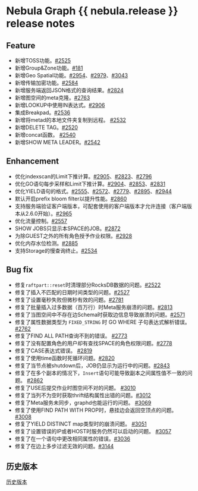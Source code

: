# Nebula Graph {{ nebula.release }} release notes

## Feature

- 新增TOSS功能。[#2525](https://github.com/vesoft-inc/nebula/pull/2525)
- 新增Group&Zone功能。[#181](https://github.com/vesoft-inc/nebula-storage/pull/181)
- 新增Geo Spatial功能。[#2954](https://github.com/vesoft-inc/nebula/pull/2954)、[#2979](https://github.com/vesoft-inc/nebula/pull/2979)、[#3043](https://github.com/vesoft-inc/nebula/pull/3043)
- 新增传输加密功能。[#2584](https://github.com/vesoft-inc/nebula/pull/2584)
- 新增服务端返回JSON格式的查询结果。[#2824](https://github.com/vesoft-inc/nebula/pull/2824)
- 新增图空间的meta克隆。[#2763](https://github.com/vesoft-inc/nebula/pull/2763)
- 新增LOOKUP中使用IN表达式。[#2906](https://github.com/vesoft-inc/nebula/pull/2906)
- 集成Breakpad。[#2536](https://github.com/vesoft-inc/nebula/pull/2536)
- 新增将metad的本地文件夹复制到远程。 [#2532](https://github.com/vesoft-inc/nebula/pull/2532)
- 新增DELETE TAG。[#2520](https://github.com/vesoft-inc/nebula/pull/2520)
- 新增concat函数。 [#2540](https://github.com/vesoft-inc/nebula/pull/2540)
- 新增SHOW META LEADER。[#2542](https://github.com/vesoft-inc/nebula/pull/2542)

## Enhancement

- 优化indexscan的Limit下推计算。[#2905](https://github.com/vesoft-inc/nebula/pull/2905)、[#2823](https://github.com/vesoft-inc/nebula/pull/2823)、[#2796](https://github.com/vesoft-inc/nebula/pull/2796)
- 优化GO语句每步采样和Limit下推计算。[#2904](https://github.com/vesoft-inc/nebula/pull/2904)、[#2853](https://github.com/vesoft-inc/nebula/pull/2853)、[#2831](https://github.com/vesoft-inc/nebula/pull/2831)
- 优化YIELD语句的格式。[#2555](https://github.com/vesoft-inc/nebula/pull/2555)、[#2572](https://github.com/vesoft-inc/nebula/pull/2572)、[#2779](https://github.com/vesoft-inc/nebula/pull/2779)、[#2895](https://github.com/vesoft-inc/nebula/pull/2895)、[#2944](https://github.com/vesoft-inc/nebula/pull/2944)
- 默认开启prefix bloom filter以提升性能。[#2860](https://github.com/vesoft-inc/nebula/pull/2860)
- 支持服务端验证客户端版本，可配套使用的客户端版本才允许连接（客户端版本从2.6.0开始）。[#2965](https://github.com/vesoft-inc/nebula/pull/2965)
- 优化流量控制。[#2557](https://github.com/vesoft-inc/nebula/pull/2557)
- SHOW JOBS只显示本SPACE的JOB。[#2872](https://github.com/vesoft-inc/nebula/pull/2872)
- 为除GUEST之外的所有角色授予作业权限。[#2928](https://github.com/vesoft-inc/nebula/pull/2928)
- 优化内存水位检测。[#2885](https://github.com/vesoft-inc/nebula/pull/2885)
- 支持Storage的慢查询终止。[#2534](https://github.com/vesoft-inc/nebula/pull/2534)

## Bug fix

- 修复`raftpart::reset`时清理部分RocksDB数据的问题。[#2522](https://github.com/vesoft-inc/nebula/pull/2522)
- 修复了插入不匹配的日期时间类型的问题。[#2527](https://github.com/vesoft-inc/nebula/pull/2527)
- 修复了设置毫秒失败但微秒有效的问题。[#2781](https://github.com/vesoft-inc/nebula/pull/2781)
- 修复了批量插入过多数据（百万行）时Meta服务崩溃的问题。[#2813](https://github.com/vesoft-inc/nebula/pull/2813)
- 修复了当图空间中不存在边Schema时获取边信息导致崩溃的问题。[#2571](https://github.com/vesoft-inc/nebula/pull/2571)
- 修复了属性数据类型为 `FIXED_STRING` 时 GO WHERE 子句表达式解析错误。[#2762](https://github.com/vesoft-inc/nebula/pull/2762)
- 修复了FIND ALL PATH查询不到的错误。 [#2773](https://github.com/vesoft-inc/nebula/pull/2773)
- 修复了没有配置角色的用户却有查找SPACE的角色权限问题。[#2778](https://github.com/vesoft-inc/nebula/pull/2778)
- 修复了CASE表达式错误。 [#2819](https://github.com/vesoft-inc/nebula/pull/2819)
- 修复了使用time函数时死循环问题。[#2820](https://github.com/vesoft-inc/nebula/pull/2820)
- 修复了当节点被shutdown后，JOB仍显示为运行中的问题。[#2843](https://github.com/vesoft-inc/nebula/pull/2843)
- 修复了在多个副本的情况下，`Insert`语句可能导致副本之间属性值不一致的问题。 [#2862](https://github.com/vesoft-inc/nebula/pull/2862)
- 修复了USE后提交作业时图空间不对的问题。 [#3010](https://github.com/vesoft-inc/nebula/pull/3010)
- 修复了当列不为空时获取thrift结构属性出错的问题。[#3012](https://github.com/vesoft-inc/nebula/pull/3012)
- 修复了Meta服务未同步，graphd也能运行的问题。 [#3069](https://github.com/vesoft-inc/nebula/pull/3069)
- 修复了使用FIND PATH WITH PROP时，悬挂边会返回空顶点的问题。 [#3008](https://github.com/vesoft-inc/nebula/pull/3008)
- 修复了YIELD DISTINCT map类型时的崩溃问题。 [#3051](https://github.com/vesoft-inc/nebula/pull/3051)
- 修复了设置错误的IP或者HOST时服务仍然可以启动的问题。 [#3057](https://github.com/vesoft-inc/nebula/pull/3057)
- 修复了在一个语句中更改相同属性的错误。[#3036](https://github.com/vesoft-inc/nebula/pull/3036)
- 修复了在边上多步过滤无效的问题。[#3144](https://github.com/vesoft-inc/nebula/pull/3144)

## 历史版本

[历史版本](https://nebula-graph.com.cn/tags/release-note/)

